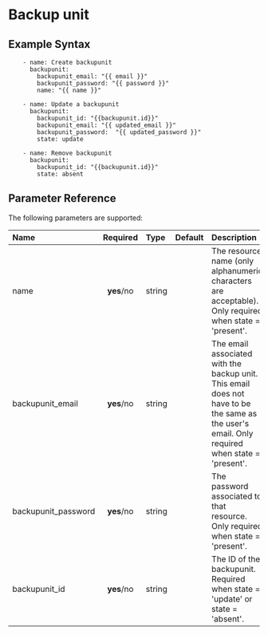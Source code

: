 # Backup unit

## Example Syntax

```text
    - name: Create backupunit
      backupunit:
        backupunit_email: "{{ email }}"
        backupunit_password: "{{ password }}"
        name: "{{ name }}"

    - name: Update a backupunit
      backupunit:
        backupunit_id: "{{backupunit.id}}"
        backupunit_email: "{{ updated_email }}"
        backupunit_password:  "{{ updated_password }}"
        state: update

    - name: Remove backupunit
      backupunit:
        backupunit_id: "{{backupunit.id}}"
        state: absent
```

## Parameter Reference

The following parameters are supported:

| Name | Required | Type | Default | Description |
| :--- | :---: | :--- | :--- | :--- |
| name | **yes**/no | string |  | The resource name \(only alphanumeric characters are acceptable\). Only required when state = 'present'. |
| backupunit\_email | **yes**/no | string |  | The email associated with the backup unit. This email does not have to be the same as the user's email.  Only required when state = 'present'. |
| backupunit\_password | **yes**/no | string |  | The password associated to that resource.  Only required when state = 'present'. |
| backupunit\_id | **yes**/no | string |  | The ID of the backupunit.  Required when state = 'update' or state = 'absent'. |

